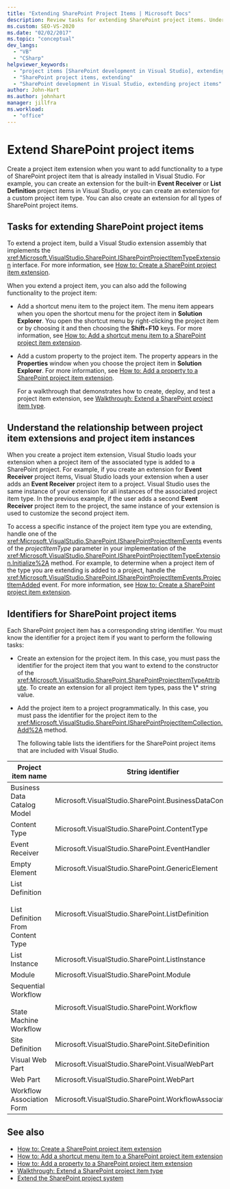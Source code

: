 ```yaml
---
title: "Extending SharePoint Project Items | Microsoft Docs"
description: Review tasks for extending SharePoint project items. Understand how project item extensions and project item instances are related.
ms.custom: SEO-VS-2020
ms.date: "02/02/2017"
ms.topic: "conceptual"
dev_langs:
  - "VB"
  - "CSharp"
helpviewer_keywords:
  - "project items [SharePoint development in Visual Studio], extending"
  - "SharePoint project items, extending"
  - "SharePoint development in Visual Studio, extending project items"
author: John-Hart
ms.author: johnhart
manager: jillfra
ms.workload:
  - "office"
---
```

# Extend SharePoint project items
  Create a project item extension when you want to add functionality to a type of SharePoint project item that is already installed in Visual Studio. For example, you can create an extension for the built-in **Event Receiver** or **List Definition** project items in Visual Studio, or you can create an extension for a custom project item type. You can also create an extension for all types of SharePoint project items.

## Tasks for extending SharePoint project items
 To extend a project item, build a Visual Studio extension assembly that implements the <xref:Microsoft.VisualStudio.SharePoint.ISharePointProjectItemTypeExtension> interface. For more information, see [How to: Create a SharePoint project item extension](../sharepoint/how-to-create-a-sharepoint-project-item-extension.md).

 When you extend a project item, you can also add the following functionality to the project item:

- Add a shortcut menu item to the project item. The menu item appears when you open the shortcut menu for the project item in **Solution Explorer**. You open the shortcut menu by right-clicking the project item or by choosing it and then choosing the **Shift**+**F10** keys. For more information, see [How to: Add a shortcut menu item to a SharePoint project item extension](../sharepoint/how-to-add-a-shortcut-menu-item-to-a-sharepoint-project-item-extension.md).

- Add a custom property to the project item. The property appears in the **Properties** window when you choose the project item in **Solution Explorer**. For more information, see [How to: Add a property to a SharePoint project item extension](../sharepoint/how-to-add-a-property-to-a-sharepoint-project-item-extension.md).

  For a walkthrough that demonstrates how to create, deploy, and test a project item extension, see [Walkthrough: Extend a SharePoint project item type](../sharepoint/walkthrough-extending-a-sharepoint-project-item-type.md).

## Understand the relationship between project item extensions and project item instances
 When you create a project item extension, Visual Studio loads your extension when a project item of the associated type is added to a SharePoint project. For example, if you create an extension for **Event Receiver** project items, Visual Studio loads your extension when a user adds an **Event Receiver** project item to a project. Visual Studio uses the same instance of your extension for all instances of the associated project item type. In the previous example, if the user adds a second **Event Receiver** project item to the project, the same instance of your extension is used to customize the second project item.

 To access a specific instance of the project item type you are extending, handle one of the <xref:Microsoft.VisualStudio.SharePoint.ISharePointProjectItemEvents> events of the *projectItemType* parameter in your implementation of the <xref:Microsoft.VisualStudio.SharePoint.ISharePointProjectItemTypeExtension.Initialize%2A> method. For example, to determine when a project item of the type you are extending is added to a project, handle the <xref:Microsoft.VisualStudio.SharePoint.ISharePointProjectItemEvents.ProjectItemAdded> event. For more information, see [How to: Create a SharePoint project item extension](../sharepoint/how-to-create-a-sharepoint-project-item-extension.md).

## Identifiers for SharePoint project items
 Each SharePoint project item has a corresponding string identifier. You must know the identifier for a project item if you want to perform the following tasks:

- Create an extension for the project item. In this case, you must pass the identifier for the project item that you want to extend to the constructor of the <xref:Microsoft.VisualStudio.SharePoint.SharePointProjectItemTypeAttribute>. To create an extension for all project item types, pass the **\\*** string value.

- Add the project item to a project programmatically. In this case, you must pass the identifier for the project item to the <xref:Microsoft.VisualStudio.SharePoint.ISharePointProjectItemCollection.Add%2A> method.

  The following table lists the identifiers for the SharePoint project items that are included with Visual Studio.

|Project item name|String identifier|
|-----------------------|-----------------------|
|Business Data Catalog Model|Microsoft.VisualStudio.SharePoint.BusinessDataConnectivity|
|Content Type|Microsoft.VisualStudio.SharePoint.ContentType|
|Event Receiver|Microsoft.VisualStudio.SharePoint.EventHandler|
|Empty Element|Microsoft.VisualStudio.SharePoint.GenericElement|
|List Definition<br /><br /> List Definition From Content Type|Microsoft.VisualStudio.SharePoint.ListDefinition|
|List Instance|Microsoft.VisualStudio.SharePoint.ListInstance|
|Module|Microsoft.VisualStudio.SharePoint.Module|
|Sequential Workflow<br /><br /> State Machine Workflow|Microsoft.VisualStudio.SharePoint.Workflow|
|Site Definition|Microsoft.VisualStudio.SharePoint.SiteDefinition|
|Visual Web Part|Microsoft.VisualStudio.SharePoint.VisualWebPart|
|Web Part|Microsoft.VisualStudio.SharePoint.WebPart|
|Workflow Association Form|Microsoft.VisualStudio.SharePoint.WorkflowAssociation|

## See also
- [How to: Create a SharePoint project item extension](../sharepoint/how-to-create-a-sharepoint-project-item-extension.md)
- [How to: Add a shortcut menu item to a SharePoint project item extension](../sharepoint/how-to-add-a-shortcut-menu-item-to-a-sharepoint-project-item-extension.md)
- [How to: Add a property to a SharePoint project item extension](../sharepoint/how-to-add-a-property-to-a-sharepoint-project-item-extension.md)
- [Walkthrough: Extend a SharePoint project item type](../sharepoint/walkthrough-extending-a-sharepoint-project-item-type.md)
- [Extend the SharePoint project system](../sharepoint/extending-the-sharepoint-project-system.md)
